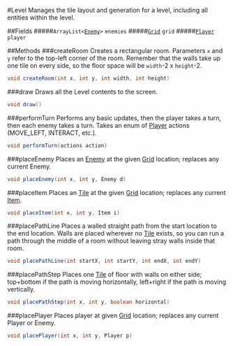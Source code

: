 #Level
Manages the tile layout and generation for a level, including all entities within the level.

##Fields
#####`ArrayList<`[`Enemy`](Enemy.md)`>` `enemies`
#####[`Grid`](Grid.md) `grid`
#####[`Player`](Player.md) `player`

##Methods
###createRoom
Creates a rectangular room. Parameters `x` and `y` refer to the top-left corner of the room. Remember that the walls take up one tile on every side, so the floor space will be `width`-2 x `height`-2.
```Java
void createRoom(int x, int y, int width, int height)
```
###draw
Draws all the Level contents to the screen.
```Java
void draw()
```
###performTurn
Performs any basic updates, then the player takes a turn, then each enemy takes a turn. Takes an enum of [Player](Player.md) actions (MOVE_LEFT, INTERACT, etc.).
```Java
void performTurn(actions action)
```
###placeEnemy
Places an [Enemy](Enemy.md) at the given [Grid](Grid.md) location; replaces any current Enemy.
```Java
void placeEnemy(int x, int y, Enemy d)
```
###placeItem
Places an [Tile](Tile.md) at the given [Grid](Grid.md) location; replaces any current [Item](Item.md).
```Java
void placeItem(int x, int y, Item i)
```
###placePathLine
Places a walled straight path from the start location to the end location. Walls are placed wherever no [Tile](Tile.md) exists, so you can run a path through the middle of a room without leaving stray walls inside that room.
```Java
void placePathLine(int startX, int startY, int endX, int endY)
```
###placePathStep
Places one [Tile](Tile.md) of floor with walls on either side; top+bottom if the path is moving horizontally, left+right if the path is moving vertically.
```Java
void placePathStep(int x, int y, boolean horizontal)
```
###placePlayer
Places player at given [Grid](Grid.md) location; replaces any current Player or Enemy.
```Java
void placePlayer(int x, int y, Player p)
```
